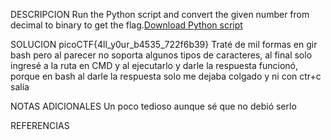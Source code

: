 DESCRIPCION
Run the Python script and convert the given number from decimal to binary to get the flag.[Download Python script](https://artifacts.picoctf.net/c/24/convertme.py)

SOLUCION
picoCTF{4ll_y0ur_b4535_722f6b39}
Traté de mil formas en gir bash pero al parecer no soporta algunos tipos de caracteres, al final solo ingresé a la ruta en CMD y al ejecutarlo y darle la respuesta funcionó, porque en bash al darle la respuesta solo me dejaba colgado y ni con ctr+c salía

NOTAS ADICIONALES
Un poco tedioso aunque sé que no debió serlo

REFERENCIAS